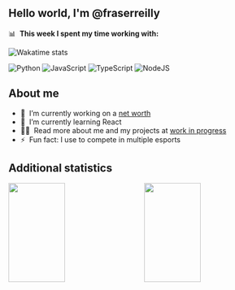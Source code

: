 ## Hello world, I'm @fraserreilly

📊 &nbsp;**This week I spent my time working with:**

![Wakatime stats](https://github-readme-stats.vercel.app/api/wakatime?username=@fraserreilly&hide_title=true&hide_border=true&langs_count=5&theme=midnight-purple&range=last_7_days)

![Python](https://img.shields.io/badge/python-3670A0?style=for-the-badge&logo=python&logoColor=ffdd54)
![JavaScript](https://img.shields.io/badge/javascript-%23323330.svg?style=for-the-badge&logo=javascript&logoColor=%23F7DF1E)
![TypeScript](https://img.shields.io/badge/typescript-%23007ACC.svg?style=for-the-badge&logo=typescript&logoColor=white)
![NodeJS](https://img.shields.io/badge/node.js-6DA55F?style=for-the-badge&logo=node.js&logoColor=white)

## About me
- 🔭 &nbsp;I’m currently working on a [net worth](https://github.com/fraserreilly/net-worth)
- 🌱 &nbsp;I’m currently learning React
- 👨‍💻 &nbsp;Read more about me and my projects at [work in progress]()
- ⚡ &nbsp;Fun fact: I use to compete in multiple esports

## Additional statistics

<img align="left" width="47%" height="195px" src="https://github-readme-stats.vercel.app/api?username=fraserreilly&show_icons=true&theme=midnight-purple"/>
<img align="right" width="47%" height="195px" src="https://github-readme-stats.vercel.app/api/top-langs/?username=fraserreilly&layout=compact&theme=midnight-purple"/>
